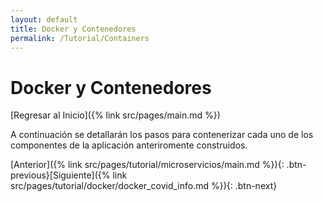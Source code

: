```yaml
---
layout: default
title: Docker y Contenedores
permalink: /Tutorial/Containers
---
```

# Docker y Contenedores

[Regresar al Inicio]({% link src/pages/main.md %})


A continuación se detallarán los pasos para contenerizar cada uno de los componentes de la aplicación anteriromente construidos.

[Anterior]({% link src/pages/tutorial/microservicios/main.md %}){: .btn-previous}[Siguiente]({% link src/pages/tutorial/docker/docker_covid_info.md %}){: .btn-next}